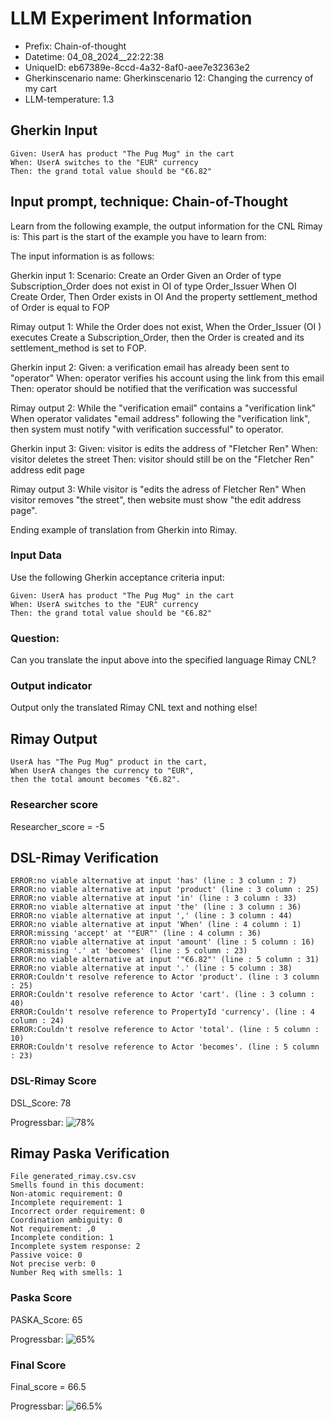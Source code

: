 

# LLM Experiment Information
* Prefix:   Chain-of-thought
* Datetime: 04_08_2024__22:22:38
* UniqueID: eb67389e-8ccd-4a32-8af0-aee7e32363e2
* Gherkinscenario name: Gherkinscenario 12: Changing the currency of my cart
* LLM-temperature: 1.3

        

## Gherkin Input
```
Given: UserA has product "The Pug Mug" in the cart
When: UserA switches to the "EUR" currency
Then: the grand total value should be "€6.82"
```
    



## Input prompt, technique: Chain-of-Thought


Learn from the following example, the output information for the CNL Rimay is: 
This part is the start of the example you have to learn from:

The input information is as follows: 

Gherkin input 1:
Scenario: Create an Order
Given an Order of type Subscription_Order does not exist in OI of type Order_Issuer 
When OI Create Order, 
Then Order exists in OI 
And the property settlement_method of Order is equal to FOP


Rimay output 1:
While the Order does not exist, 
When the Order_Issuer (OI ) executes Create a Subscription_Order, 
then the Order is created and its settlement_method is set to FOP.


Gherkin input 2:
Given: a verification email has already been sent to "operator"
When: operator verifies his account using the link from this email
Then: operator should be notified that the verification was successful

Rimay output 2:
While the "verification email" contains a "verification link" 
When operator validates "email address" following the "verification link", 
then system must notify "with verification successful" to operator.  
 

Gherkin input 3: 
Given: visitor is edits the address of "Fletcher Ren"
When: visitor deletes the street
Then: visitor should still be on the "Fletcher Ren" address edit page


Rimay output 3:
While visitor is "edits the adress of Fletcher Ren" 
When visitor removes "the street", 
then website must show "the edit address page".


Ending example of translation from Gherkin into Rimay.


        

### Input Data
Use the following Gherkin acceptance criteria input: 
```
Given: UserA has product "The Pug Mug" in the cart
When: UserA switches to the "EUR" currency
Then: the grand total value should be "€6.82"
```

### Question:
Can you translate the input above into the specified language Rimay CNL?

### Output indicator
Output only the translated Rimay CNL text and nothing else!


## Rimay Output
```
UserA has "The Pug Mug" product in the cart, 
When UserA changes the currency to "EUR", 
then the total amount becomes "€6.82".
``` 
            

### Researcher score
Researcher_score = -5




## DSL-Rimay Verification
```
ERROR:no viable alternative at input 'has' (line : 3 column : 7)
ERROR:no viable alternative at input 'product' (line : 3 column : 25)
ERROR:no viable alternative at input 'in' (line : 3 column : 33)
ERROR:no viable alternative at input 'the' (line : 3 column : 36)
ERROR:no viable alternative at input ',' (line : 3 column : 44)
ERROR:no viable alternative at input 'When' (line : 4 column : 1)
ERROR:missing 'accept' at '"EUR"' (line : 4 column : 36)
ERROR:no viable alternative at input 'amount' (line : 5 column : 16)
ERROR:missing '.' at 'becomes' (line : 5 column : 23)
ERROR:no viable alternative at input '"€6.82"' (line : 5 column : 31)
ERROR:no viable alternative at input '.' (line : 5 column : 38)
ERROR:Couldn't resolve reference to Actor 'product'. (line : 3 column : 25)
ERROR:Couldn't resolve reference to Actor 'cart'. (line : 3 column : 40)
ERROR:Couldn't resolve reference to PropertyId 'currency'. (line : 4 column : 24)
ERROR:Couldn't resolve reference to Actor 'total'. (line : 5 column : 10)
ERROR:Couldn't resolve reference to Actor 'becomes'. (line : 5 column : 23)

```
### DSL-Rimay Score
DSL_Score: 78

Progressbar: ![78%](https://progress-bar.dev/78)

            


## Rimay Paska Verification
```
File generated_rimay.csv.csv
Smells found in this document: 
Non-atomic requirement: 0
Incomplete requirement: 1
Incorrect order requirement: 0
Coordination ambiguity: 0
Not requirement: ,0
Incomplete condition: 1
Incomplete system response: 2
Passive voice: 0
Not precise verb: 0
Number Req with smells: 1

```
### Paska Score
PASKA_Score: 65

Progressbar: ![65%](https://progress-bar.dev/65)

            

### Final Score
Final_score = 66.5

Progressbar: ![66.5%](https://progress-bar.dev/66.5)

